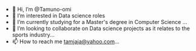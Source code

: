 - 👋 Hi, I’m @Tamuno-omi
- 👀 I’m interested in Data science roles 
- 🌱 I’m currently studying for a Master's degree in Computer Science ...
- 💞️ I’m looking to collaborate on Data science projects as it relates to the sports industry...
- 📫 How to reach me  tamjaja@yahoo.com...

<!---
Tamuno-omi/Tamuno-omi is a ✨ special ✨ repository because its `README.md` (this file) appears on your GitHub profile.
You can click the Preview link to take a look at your changes.
--->
